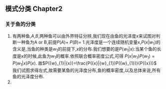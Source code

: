 <!--
 * @Github: https://github.com/Certseeds
 * @Organization: SUSTech
 * @Author: nanoseeds
 * @Date: 2020-03-09 11:53:18
 * @LastEditors: nanoseeds
 * @LastEditTime: 2020-03-09 12:53:06
 -->
## 模式分类 Chapter2
### 关于鱼的分类
1. 有两种鱼,$A$,$B$,两种鱼可以由外界特征分辨,我们现在由鱼的光泽度$x$来试图对判断一种鱼为A or B,前提$P(A)$+ $P(B)$= 1.光泽度是一个连续随机变量x,$P({x}|{w}_{1})$的含义是,当鱼的种类是${w}_{1}$的前提下,$x$的分布.我们想要的是$P({w}_{1}|{x})$:当某个鱼的长度是x的时候,此鱼为${w}_{1}$的概率.依照联合概率密度公式,可得
$P({x}|{w}_{1})P({w}_{1})=P({w}_{1}|{x})P({x})$.
故$P({w}_{1}|{x})=\frac{P({x}|{w}_{1})P({w}_{1})}{P({x})}$
我们试图求得左式,故需要某鱼的光泽度分布,鱼的概率密度,以及总体来说,所有鱼的光泽度分布.
1.  

